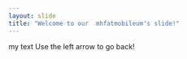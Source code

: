 ```yaml
---
layout: slide
title: "Welcome to our  mhfatmobileum's slide!"
---
```

my text
Use the left arrow to go back!
